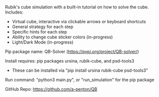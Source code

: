 Rubik's cube simulation with a built-in tutorial on how to solve the cube.
Includes:
 - Virtual cube, interactive via clickable arrows or keyboard shortcuts
 - General strategy for each step
 - Specific hints for each step
 - Ability to change cube sticker colors (in-progress)
 - Light/Dark Mode (in-progress)

Pip package name: QB-Solver (https://pypi.org/project/QB-solver/)

Install requires: pip packages ursina, rubik-cube, and psd-tools3
 - These can be installed via "pip install ursina rubik-cube psd-tools3"

Run command: "python3 main.py", or "run_simulation" for the pip package

GitHub Repo: https://github.com/a-penton/QB

